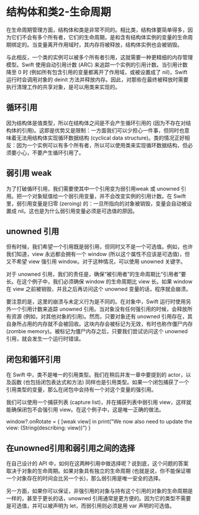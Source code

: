 # 结构体和类2-生命周期

在生命周期管理方面，结构体和类是非常不同的。相比类，结构体要简单得多，因为它们不会有多个所有者，它们的生命周期，是和含有结构体实例的变量的生命周期绑定的。当变量离开作用域时，其内存将被释放，结构体实例也会被销毁。

与此相反，一个类的实例可以被多个所有者引用，这就需要一种更精细的内存管理模型。Swift 使用自动引用计数 (ARC) 来追踪一个实例的引用计数。当引用计数降至 0 时 (例如所有包含引用的变量都离开了作用域，或被设置成了 nil)，Swift 运行时会调用对象的 deinit 方法并释放内存。因此，对那些在最终被释放时需要执行清理工作的共享对象，是可以用类来实现的。


## 循环引用

因为结构体是值类型，所以在结构体之间是不会产生循环引用的 (因为不存在对结构体的引用)。这即是优势又是限制：一方面我们可以少担心一件事，但同时也意味着无法用结构体实现循环数据结构 (cyclical data structure)。类的情况正好相反：因为一个实例可以有多个所有者，所以可以使用类来实现循环数据结构，但必须要小心，不要产生循环引用了。


## 弱引用 weak

为了打破循环引用，我们需要使其中一个引用变为弱引用weak 或 unowned 引用。把一个对象赋值给一个弱引用变量，并不会改变实例的引用计数。在 Swift 里，弱引用变量是归零 (zeroing) 的：一旦所指向的对象被销毁，变量会自动被设置成 nil。这也是为什么弱引用变量必须是可选值的原因。


## unowned 引用

但有时候，我们希望一个引用既是弱引用，但同时又不是一个可选值。例如，也许我们知道，view 永远都会拥有一个 window (所以这个属性不应该是可选值)，但又不希望 view 强引用 window。对于这种情况，可以使用 unowned 关键字。

对于 unowned 引用，我们的责任是，确保“被引用者”的生命周期比“引用者”要长。在这个例子中，我们必须确保 window 的生命周期比 view 长。如果 window 在 view 之前被销毁，并且之后再访问这个 unowned 变量的话，程序就会崩溃。

要注意的是，这里的崩溃与未定义行为是不同的。在对象中，Swift 运行时使用另外一个引用计数来追踪 unowned 引用。当对象没有任何强引用的时候，会释放所有资源 (例如，对其他对象的引用)。然而，只要对象还有 unowned 引用存在，其自身所占用的内存就不会被回收。这块内存会被标记为无效，有时也称作僵尸内存 (zombie memory)。被标记为僵尸内存之后，只要我们尝试访问这个 unowned 引用，就会发生一个运行时错误。


## 闭包和循环引用

在 Swift 中，类不是唯一的引用类型。我们在稍后并发一章中要提到的 actor，以及函数 (也包括闭包表达式和方法) 同样也是引用类型。如果一个闭包捕获了一个引用类型的变量，那么在闭包中会持有一个对这个变量的强引用。

我们可以使用一个捕获列表 (capture list)，并在捕获列表中弱引用 view，这样就能确保闭包不会强引用 view。在这个例子中，这是唯一正确的做法。

window?.onRotate = { [weak view] in
	print("We now also need to update the view: \(String(describing: view))")
}


## 在unowned引用和弱引用之间的选择

在自己设计的 API 中，如何在这两种引用中做选择呢？说到底，这个问题的答案取决于对象的生命周期。如果对象具有独立的生命周期 (也就是说，你不能保证哪一个对象存在的时间会比另一个长)，那么弱引用是唯一安全的选择。

另一方面，如果你可以保证，非强引用的对象与持有这个引用的对象的生命周期是一样的，甚至于更长的话，unowned 引用通常是更方便的。因为它的类型不需要是可选值，并可以被声明为 let，而弱引用则必须是用 var 声明的可选值。
